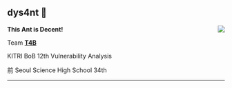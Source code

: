 ## dys4nt 🐜

<a href="https://solved.ac/profile/dys4nt"><img src="http://mazandi.herokuapp.com/api?handle=dys4nt&theme=cold" align="right"/></a>

**This Ant is Decent!**


Team <a href="https://ctftime.org/team/202876">**T4B**</a>

KITRI BoB 12th Vulnerability Analysis

前 Seoul Science High School 34th

---
